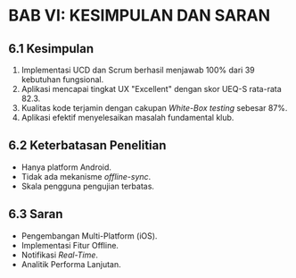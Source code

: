 # BAB VI: KESIMPULAN DAN SARAN

## 6.1 Kesimpulan
1.  Implementasi UCD dan Scrum berhasil menjawab 100% dari 39 kebutuhan fungsional.
2.  Aplikasi mencapai tingkat UX "Excellent" dengan skor UEQ-S rata-rata 82.3.
3.  Kualitas kode terjamin dengan cakupan *White-Box testing* sebesar 87%.
4.  Aplikasi efektif menyelesaikan masalah fundamental klub.

## 6.2 Keterbatasan Penelitian
-   Hanya platform Android.
-   Tidak ada mekanisme *offline-sync*.
-   Skala pengguna pengujian terbatas.

## 6.3 Saran
-   Pengembangan Multi-Platform (iOS).
-   Implementasi Fitur Offline.
-   Notifikasi *Real-Time*.
-   Analitik Performa Lanjutan. 